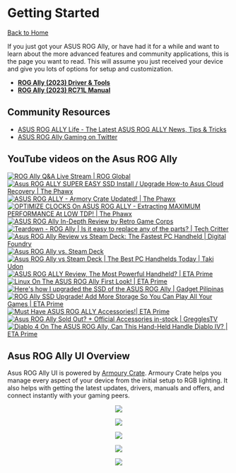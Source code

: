 # Getting Started

[Back to Home](/README.md#table-of-contents)

If you just got your ASUS ROG Ally, or have had it for a while and want to learn about the more advanced features and community applications, this is the page you want to read. This will assume you just received your device and give you lots of options for setup and customization.

* **[ROG Ally (2023) Driver & Tools](https://rog.asus.com/gaming-handhelds/rog-ally/rog-ally-2023/helpdesk_download/?model=rc71l)**
* **[ROG Ally (2023) RC71L Manual](https://rog.asus.com/gaming-handhelds/rog-ally/rog-ally-2023/helpdesk_manual/)**

## Community Resources

 * [ASUS ROG ALLY Life - The Latest ASUS ROG ALLY News, Tips & Tricks](https://rogallylife.com/)
 * [ASUS ROG Ally Gaming on Twitter](https://twitter.com/Asus_ROG_Ally)

## YouTube videos on the Asus ROG Ally
 
[![ROG Ally Q&A Live Stream | ROG Global](https://ytcards.demolab.com/?id=TC2OGL9mN4o&lang=en&background_color=%230d1117&title_color=%23ffffff&stats_color=%23dedede&width=240 "ROG Ally Q&A Live Stream | ROG Global")](https://www.youtube.com/watch?v=TC2OGL9mN4o)
[![Asus ROG ALLY SUPER EASY SSD Install / Upgrade How-to Asus Cloud Recovery | The Phawx](https://ytcards.demolab.com/?id=0amz40sIud8&lang=en&background_color=%230d1117&title_color=%23ffffff&stats_color=%23dedede&width=240 "Asus ROG ALLY SUPER EASY SSD Install / Upgrade How-to Asus Cloud Recovery | The Phawx")](https://www.youtube.com/watch?v=0amz40sIud8)
[![ASUS ROG ALLY - Armory Crate Updated! | The Phawx](https://ytcards.demolab.com/?id=63vVk89xYY8&lang=en&background_color=%230d1117&title_color=%23ffffff&stats_color=%23dedede&width=240 "ASUS ROG ALLY - Armory Crate Updated! | The Phawx")](https://www.youtube.com/watch?v=63vVk89xYY8)
[![OPTIMIZE CLOCKS On ASUS ROG ALLY - Extracting MAXIMUM PERFORMANCE At LOW TDP! | The Phawx](https://ytcards.demolab.com/?id=2jZ1wP10ImE&lang=en&background_color=%230d1117&title_color=%23ffffff&stats_color=%23dedede&width=240 "OPTIMIZE CLOCKS On ASUS ROG ALLY - Extracting MAXIMUM PERFORMANCE At LOW TDP! | The Phawx")](https://www.youtube.com/watch?v=2jZ1wP10ImE)
[![ASUS ROG Ally In-Depth Review by Retro Game Corps](https://ytcards.demolab.com/?id=7-WlPA8acro&lang=en&background_color=%230d1117&title_color=%23ffffff&stats_color=%23dedede&width=240 "ASUS ROG Ally In-Depth Review by Retro Game Corps")](https://www.youtube.com/watch?v=7-WlPA8acro)
[![Teardown - ROG Ally | Is it easy to replace any of the parts? | Tech Critter](https://ytcards.demolab.com/?id=6TjCJdy1rDs&lang=en&background_color=%230d1117&title_color=%23ffffff&stats_color=%23dedede&width=240 "Teardown - ROG Ally | Is it easy to replace any of the parts? | Tech Critter")](https://www.youtube.com/watch?v=6TjCJdy1rDs)
[![Asus ROG Ally Review vs Steam Deck: The Fastest PC Handheld | Digital Foundry](https://ytcards.demolab.com/?id=I5oHS7CA6Qo&lang=en&background_color=%230d1117&title_color=%23ffffff&stats_color=%23dedede&width=240 "Asus ROG Ally Review vs Steam Deck: The Fastest PC Handheld | Digital Foundry")](https://www.youtube.com/watch?v=I5oHS7CA6Qo)
[![Asus ROG Ally vs. Steam Deck](https://ytcards.demolab.com/?id=IuKeuyRrwZ8&lang=en&background_color=%230d1117&title_color=%23ffffff&stats_color=%23dedede&width=240 "Asus ROG Ally vs. Steam Deck")](https://www.youtube.com/watch?v=IuKeuyRrwZ8)
[![Asus ROG Ally vs Steam Deck | The Best PC Handhelds Today | Taki Udon](https://ytcards.demolab.com/?id=reXJ8W0hx_g&lang=en&background_color=%230d1117&title_color=%23ffffff&stats_color=%23dedede&width=240 "Asus ROG Ally vs Steam Deck | The Best PC Handhelds Today | Taki Udon")](https://www.youtube.com/watch?v=reXJ8W0hx_g)
[![ASUS ROG ALLY Review, The Most Powerful Handheld? | ETA Prime](https://ytcards.demolab.com/?id=J0W9fwQ2HfE&pp=ygUNYXN1cyByb2cgYWxseQ%3D%3D&lang=en&background_color=%230d1117&title_color=%23ffffff&stats_color=%23dedede&width=240 "ASUS ROG ALLY Review, The Most Powerful Handheld? | ETA Prime")](https://www.youtube.com/watch?v=J0W9fwQ2HfE&pp=ygUNYXN1cyByb2cgYWxseQ%3D%3D)
[![Linux On The ASUS ROG Ally First Look! | ETA Prime](https://ytcards.demolab.com/?id=6r8t90fW7Kg&lang=en&background_color=%230d1117&title_color=%23ffffff&stats_color=%23dedede&width=240 "Linux On The ASUS ROG Ally First Look! | ETA Prime")](https://www.youtube.com/watch?v=6r8t90fW7Kg)
[![Here's how I upgraded the SSD of the ASUS ROG Ally | Gadget Pilipinas](https://ytcards.demolab.com/?id=qIj16PDHMLE&lang=en&background_color=%230d1117&title_color=%23ffffff&stats_color=%23dedede&width=240 "Here's how I upgraded the SSD of the ASUS ROG Ally | Gadget Pilipinas")](https://www.youtube.com/watch?v=qIj16PDHMLE)
[![ROG Ally SSD Upgrade! Add More Storage So You Can Play All Your Games | ETA Prime](https://ytcards.demolab.com/?id=8Oxj5P-JLHY&pp=ygUJZXRhIHByaW1l&lang=en&background_color=%230d1117&title_color=%23ffffff&stats_color=%23dedede&width=240 "ROG Ally SSD Upgrade! Add More Storage So You Can Play All Your Games | ETA Prime")](https://www.youtube.com/watch?v=8Oxj5P-JLHY&pp=ygUJZXRhIHByaW1l)
[![Must Have ASUS ROG ALLY Accessories!| ETA Prime](https://ytcards.demolab.com/?id=dMfJhqfUi7c&lang=en&background_color=%230d1117&title_color=%23ffffff&stats_color=%23dedede&width=240 "Must Have ASUS ROG ALLY Accessories! | ETA Prime")](https://www.youtube.com/watch?v=dMfJhqfUi7c)
[![Asus ROG Ally Sold Out? + Official Accessories in-stock | GregglesTV](https://ytcards.demolab.com/?id=wbMMQqnFeJU&lang=en&background_color=%230d1117&title_color=%23ffffff&stats_color=%23dedede&width=240 "Asus ROG Ally Sold Out? + Official Accessories in-stock | GregglesTV")](https://www.youtube.com/watch?v=wbMMQqnFeJU)
[![Diablo 4 On The ASUS ROG Ally, Can This Hand-Held Handle Diablo IV? | ETA Prime](https://ytcards.demolab.com/?id=XWQE-ZyMiAk&lang=en&background_color=%230d1117&title_color=%23ffffff&stats_color=%23dedede&width=240 "Diablo 4 On The ASUS ROG Ally, Can This Hand-Held Handle Diablo IV? | ETA Prime")](https://www.youtube.com/watch?v=XWQE-ZyMiAk)


## Asus ROG Ally UI Overview

Asus ROG Ally UI is powered by [Armoury Crate](https://rog.asus.com/armoury-crate/). Armoury Crate helps you manage every aspect of your device from the initial setup to RGB lighting. It also helps with getting the latest updates, drivers, manuals and offers, and connect instantly with your gaming peers.

<p align="center">
 <img src="https://github.com/mikeroyal/Asus-ROG-Ally-Guide/assets/45159366/b4b41805-ac11-41c6-9e15-5773c7da8584">
  <br />
</p>

<p align="center">
 <img src="https://github.com/mikeroyal/Asus-ROG-Ally-Guide/assets/45159366/1e8aad09-390a-424b-8233-14b27c647d9b">
  <br />
</p>

<p align="center">
 <img src="https://github.com/mikeroyal/Asus-ROG-Ally-Guide/assets/45159366/222d2a89-8457-449c-b2b1-1bf4d9e651e2">
  <br />
</p>

<p align="center">
 <img src="https://github.com/mikeroyal/Asus-ROG-Ally-Guide/assets/45159366/66c26022-adf7-43ee-8653-e9af9cd6bcd4">
  <br />
</p>

<p align="center">
 <img src="https://github.com/mikeroyal/Asus-ROG-Ally-Guide/assets/45159366/0a2af89e-6f11-4d85-9ee3-7c50fc35bacb">
  <br />
</p>


